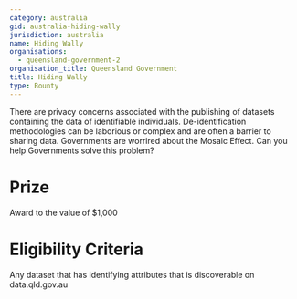 ```yaml
---
category: australia
gid: australia-hiding-wally
jurisdiction: australia
name: Hiding Wally
organisations:
  - queensland-government-2
organisation_title: Queensland Government
title: Hiding Wally
type: Bounty
---
```


There are privacy concerns associated with the publishing of datasets containing the data of identifiable individuals. De-identification methodologies can be laborious or complex and are often a barrier to sharing data.  Governments are worrired about the Mosaic Effect.  Can you help Governments solve this problem?

# Prize
Award to the value of $1,000

# Eligibility Criteria
Any dataset that has identifying attributes that is discoverable on data.qld.gov.au
